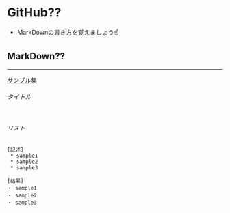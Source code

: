 # GitHub??


- MarkDownの書き方を覚えましょう:point_up:


## MarkDown??
---
[サンプル集](http://qiita.com/tbpgr/items/989c6badefff69377da7#1-1)

###### タイトル
```

```


###### リスト
```
[記述]
 * sample1
 * sample2
 * sample3

[結果]
・ sample1
・ sample2
・ sample3

```
